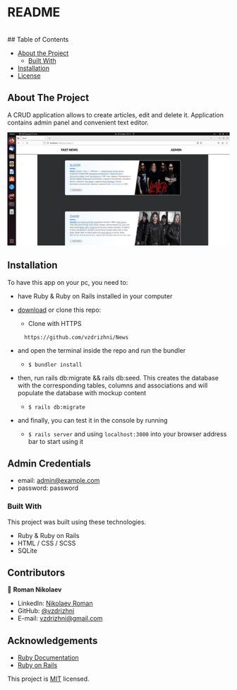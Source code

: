 # README

<!--
*** Thanks for checking out this README Template. If you have a suggestion that would
*** make this better, please fork the repo and create a pull request or simply open
*** an issue with the tag "enhancement".
*** Thanks again! Now go create something AMAZING! :D
-->

<!-- PROJECT SHIELDS -->
<!--
*** I'm using markdown "reference style" links for readability.
*** Reference links are enclosed in brackets [ ] instead of parentheses ( ).
*** See the bottom of this document for the declaration of the reference variables
*** for contributors-url, forks-url, etc. This is an optional, concise syntax you may use.
*** https://www.markdownguide.org/basic-syntax/#reference-style-links
-->

<!-- PROJECT LOGO -->
<br />
<!-- TABLE OF CONTENTS -->
## Table of Contents

* [About the Project](#about-the-project)
  * [Built With](#built-with)
* [Installation](#installation)
* [License](#license)

<!-- ABOUT THE PROJECT -->
## About The Project

A CRUD application allows to create articles, edit and delete it. Application contains admin panel and convenient text editor.

![screenshot-1](app/assets/images/screen.png)

<!-- INSTALLATION -->
## Installation

To have this app on your pc, you need to:
* have Ruby & Ruby on Rails installed in your computer
* [download](https://github.com/vzdrizhni/News) or clone this repo: 
 
  - Clone with HTTPS
  ```
    https://github.com/vzdrizhni/News
  ```
* and open the terminal inside the repo and run the bundler
  - ```$ bundler install```
* then, run rails db:migrate && rails db:seed. This creates the database with the corresponding tables, columns and associations and will populate the database with mockup content
  - ```$ rails db:migrate```
* and finally, you can test it in the console by running
  - ```$ rails server``` and using ```localhost:3000``` into your browser address bar to start using it
  
## Admin Credentials

* email: admin@example.com
* password: password

### Built With
This project was built using these technologies.
* Ruby & Ruby on Rails
* HTML / CSS / SCSS
* SQLite

<!-- CONTACT -->
## Contributors

👤 **Roman Nikolaev**

- LinkedIn: [Nikolaev Roman](https://www.linkedin.com/in/roman-nikolaev-65b639197/)
- GitHub: [@vzdrizhni](https://github.com/vzdrizhni)
- E-mail: vzdrizhni@gmail.com


<!-- ACKNOWLEDGEMENTS -->
## Acknowledgements
* [Ruby Documentation](https://www.ruby-lang.org/en/documentation/)
* [Ruby on Rails](https://rubyonrails.org/)

This project is [MIT](https://opensource.org/licenses/MIT) licensed.